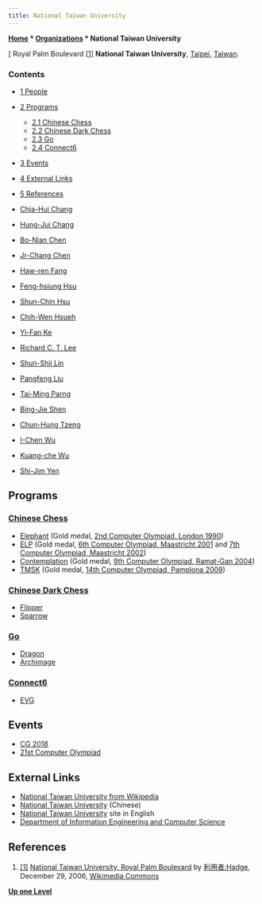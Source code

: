 ```yaml
---
title: National Taiwan University
---
```

**[Home](Home "Home") \* [Organizations](Organizations "Organizations") \* National Taiwan University**



[ Royal Palm Boulevard <a id="cite-note-1" href="#cite-ref-1">[1]</a>
**National Taiwan University**, [Taipei](https://en.wikipedia.org/wiki/Taipei_City), [Taiwan](https://en.wikipedia.org/wiki/Taiwan).



### Contents


* [1 People](#people)
* [2 Programs](#programs)
	+ [2.1 Chinese Chess](#chinese-chess)
	+ [2.2 Chinese Dark Chess](#chinese-dark-chess)
	+ [2.3 Go](#go)
	+ [2.4 Connect6](#connect6)
* [3 Events](#events)
* [4 External Links](#external-links)
* [5 References](#references)






* [Chia-Hui Chang](Chia-Hui_Chang "Chia-Hui Chang")
* [Hung-Jui Chang](Hung-Jui_Chang "Hung-Jui Chang")
* [Bo-Nian Chen](Bo-Nian_Chen "Bo-Nian Chen")
* [Jr-Chang Chen](Jr-Chang_Chen "Jr-Chang Chen")
* [Haw-ren Fang](Haw-ren_Fang "Haw-ren Fang")
* [Feng-hsiung Hsu](Feng-hsiung_Hsu "Feng-hsiung Hsu")
* [Shun-Chin Hsu](Shun-Chin_Hsu "Shun-Chin Hsu")
* [Chih-Wen Hsueh](Chih-Wen_Hsueh "Chih-Wen Hsueh")
* [Yi-Fan Ke](Yi-Fan_Ke "Yi-Fan Ke")
* [Richard C. T. Lee](Richard_C._T._Lee "Richard C. T. Lee")
* [Shun-Shii Lin](Shun-Shii_Lin "Shun-Shii Lin")
* [Pangfeng Liu](Pangfeng_Liu "Pangfeng Liu")
* [Tai-Ming Parng](Tai-Ming_Parng "Tai-Ming Parng")
* [Bing-Jie Shen](Bing-Jie_Shen "Bing-Jie Shen")
* [Chun-Hung Tzeng](Chun-Hung_Tzeng "Chun-Hung Tzeng")
* [I-Chen Wu](I-Chen_Wu "I-Chen Wu")
* [Kuang-che Wu](Kuang-che_Wu "Kuang-che Wu")
* [Shi-Jim Yen](Shi-Jim_Yen "Shi-Jim Yen")


## Programs


### [Chinese Chess](Chinese_Chess "Chinese Chess")


* [Elephant](https://www.game-ai-forum.org/icga-tournaments/program.php?id=113) (Gold medal, [2nd Computer Olympiad, London 1990](2nd_Computer_Olympiad#ChineseChess "2nd Computer Olympiad"))
* [ELP](https://www.game-ai-forum.org/icga-tournaments/program.php?id=174) (Gold medal, [6th Computer Olympiad, Maastricht 2001](6th_Computer_Olympiad#ChineseChess "6th Computer Olympiad") and [7th Computer Olympiad, Maastricht 2002](7th_Computer_Olympiad#ChineseChess "7th Computer Olympiad"))
* [Contemplation](https://www.game-ai-forum.org/icga-tournaments/program.php?id=112) (Gold medal, [9th Computer Olympiad, Ramat-Gan 2004](9th_Computer_Olympiad#ChineseChess "9th Computer Olympiad"))
* [TMSK](https://www.game-ai-forum.org/icga-tournaments/program.php?id=173) (Gold medal, [14th Computer Olympiad, Pamplona 2009](14th_Computer_Olympiad#ChineseChess "14th Computer Olympiad"))


### [Chinese Dark Chess](Chinese_Dark_Chess "Chinese Dark Chess")


* [Flipper](https://www.game-ai-forum.org/icga-tournaments/program.php?id=637)
* [Sparrow](https://www.game-ai-forum.org/icga-tournaments/program.php?id=702)


### [Go](Go "Go")


* [Dragon](https://www.game-ai-forum.org/icga-tournaments/program.php?id=155)
 * [Archimage](https://www.game-ai-forum.org/icga-tournaments/program.php?id=161) 


### [Connect6](Connect6 "Connect6")


* [EVG](https://www.game-ai-forum.org/icga-tournaments/program.php?id=233)


## Events


* [CG 2018](CG_2018 "CG 2018")
* [21st Computer Olympiad](index.php?title=21st_Computer_Olympiad&action=edit&redlink=1 "21st Computer Olympiad (page does not exist)")


## External Links


* [National Taiwan University from Wikipedia](https://en.wikipedia.org/wiki/National_Taiwan_University)
* [National Taiwan University](http://www.ntu.edu.tw/) (Chinese)
* [National Taiwan University](http://www.ntu.edu.tw/english/index.html) site in English
* [Department of Information Engineering and Computer Science](http://www.csie.ntu.edu.tw/)


## References


1. <a id="cite-ref-1" href="#cite-note-1">[1]</a> [National Taiwan University, Royal Palm Boulevard](https://commons.wikimedia.org/wiki/File:National_Taiwan_University_Royal-Palm-blvd.JPG) by [利用者:Hadge](https://ja.wikipedia.org/wiki/%E5%88%A9%E7%94%A8%E8%80%85:Hadge), December 29, 2006, [Wikimedia Commons](https://en.wikipedia.org/wiki/Wikimedia_Commons)

**[Up one Level](Organizations "Organizations")**







 
